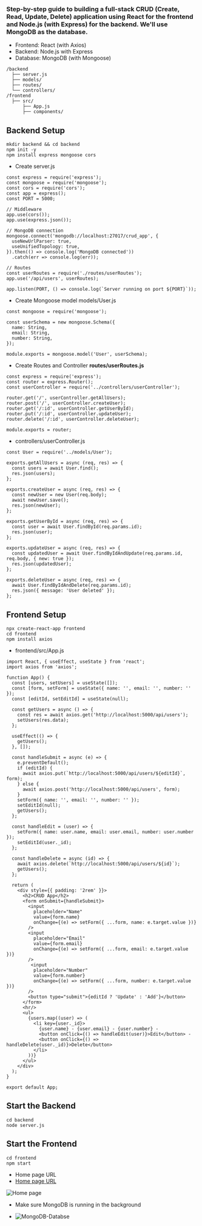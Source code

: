 ### Step-by-step guide to building a full-stack CRUD (Create, Read, Update, Delete) application using React for the frontend and Node.js (with Express) for the backend. We'll use MongoDB as the database.

- Frontend: React (with Axios)
- Backend: Node.js with Express
- Database: MongoDB (with Mongoose)

````
/backend
  ├── server.js
  ├── models/
  ├── routes/
  └── controllers/
/frontend
  ├── src/
      ├── App.js
      ├── components/
````

## Backend Setup

````
mkdir backend && cd backend
npm init -y
npm install express mongoose cors
````
- Create server.js

````
const express = require('express');
const mongoose = require('mongoose');
const cors = require('cors');
const app = express();
const PORT = 5000;

// Middleware
app.use(cors());
app.use(express.json());

// MongoDB connection
mongoose.connect('mongodb://localhost:27017/crud_app', {
  useNewUrlParser: true,
  useUnifiedTopology: true,
}).then(() => console.log('MongoDB connected'))
  .catch(err => console.log(err));

// Routes
const userRoutes = require('./routes/userRoutes');
app.use('/api/users', userRoutes);

app.listen(PORT, () => console.log(`Server running on port ${PORT}`));
````
- Create Mongoose model models/User.js

````
const mongoose = require('mongoose');

const userSchema = new mongoose.Schema({
  name: String,
  email: String,
  number: String,
});

module.exports = mongoose.model('User', userSchema);
````
- Create Routes and Controller <b>routes/userRoutes.js</b>

````
const express = require('express');
const router = express.Router();
const userController = require('../controllers/userController');

router.get('/', userController.getAllUsers);
router.post('/', userController.createUser);
router.get('/:id', userController.getUserById);
router.put('/:id', userController.updateUser);
router.delete('/:id', userController.deleteUser);

module.exports = router;

````
- controllers/userController.js

````
const User = require('../models/User');

exports.getAllUsers = async (req, res) => {
  const users = await User.find();
  res.json(users);
};

exports.createUser = async (req, res) => {
  const newUser = new User(req.body);
  await newUser.save();
  res.json(newUser);
};

exports.getUserById = async (req, res) => {
  const user = await User.findById(req.params.id);
  res.json(user);
};

exports.updateUser = async (req, res) => {
  const updatedUser = await User.findByIdAndUpdate(req.params.id, req.body, { new: true });
  res.json(updatedUser);
};

exports.deleteUser = async (req, res) => {
  await User.findByIdAndDelete(req.params.id);
  res.json({ message: 'User deleted' });
};

````

## Frontend Setup

````
npx create-react-app frontend
cd frontend
npm install axios

````

- frontend/src/App.js

````
import React, { useEffect, useState } from 'react';
import axios from 'axios';

function App() {
  const [users, setUsers] = useState([]);
  const [form, setForm] = useState({ name: '', email: '', number: '' });
  const [editId, setEditId] = useState(null);

  const getUsers = async () => {
    const res = await axios.get('http://localhost:5000/api/users');
    setUsers(res.data);
  };

  useEffect(() => {
    getUsers();
  }, []);

  const handleSubmit = async (e) => {
    e.preventDefault();
    if (editId) {
      await axios.put(`http://localhost:5000/api/users/${editId}`, form);
    } else {
      await axios.post('http://localhost:5000/api/users', form);
    }
    setForm({ name: '', email: '', number: '' });
    setEditId(null);
    getUsers();
  };

  const handleEdit = (user) => {
    setForm({ name: user.name, email: user.email, number: user.number });
    setEditId(user._id);
  };

  const handleDelete = async (id) => {
    await axios.delete(`http://localhost:5000/api/users/${id}`);
    getUsers();
  };

  return (
    <div style={{ padding: '2rem' }}>
      <h2>CRUD App</h2>
      <form onSubmit={handleSubmit}>
        <input
          placeholder="Name"
          value={form.name}
          onChange={(e) => setForm({ ...form, name: e.target.value })}
        />
        <input
          placeholder="Email"
          value={form.email}
          onChange={(e) => setForm({ ...form, email: e.target.value })}
        />
         <input
          placeholder="Number"
          value={form.number}
          onChange={(e) => setForm({ ...form, number: e.target.value })}
        />
        <button type="submit">{editId ? 'Update' : 'Add'}</button>
      </form>
      <hr/>
      <ul>
        {users.map((user) => (
          <li key={user._id}>
            {user.name} - {user.email} - {user.number} - 
            <button onClick={() => handleEdit(user)}>Edit</button> - 
            <button onClick={() => handleDelete(user._id)}>Delete</button>
          </li>
        ))}
      </ul>
    </div>
  );
}

export default App;
````

## Start the Backend

````
cd backend
node server.js
````
## Start the Frontend

````
cd frontend
npm start
````
- Home page URL
- [Home page URL](http://localhost:3000)

 ![Home page](https://github.com/mohibulkhan786/Simple-React-Node-Crud/blob/main/home-page.png)



- Make sure MongoDB is running in the background

- ![MongoDB-Databse](https://github.com/mohibulkhan786/Simple-React-Node-Crud/blob/main/mongo-db.png)


